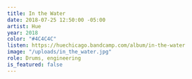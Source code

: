 ```yaml
---
title: In the Water
date: 2018-07-25 12:50:00 -05:00
artist: Hue
year: 2018
color: "#4C4C4C"
listen: https://huechicago.bandcamp.com/album/in-the-water
image: "/uploads/in_the_water.jpg"
role: Drums, engineering
is_featured: false
---
```


